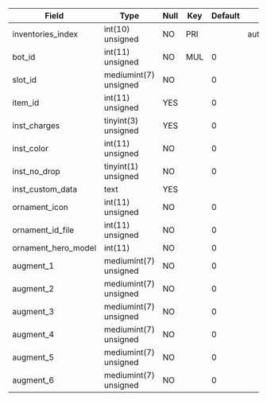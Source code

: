 **Field**|**Type**|**Null**|**Key**|**Default**|**Notes**
-----|-----|-----|-----|-----|-----
inventories\_index|int(10) unsigned|NO|PRI| |auto\_increment
bot\_id|int(11) unsigned|NO|MUL|0| 
slot\_id|mediumint(7) unsigned|NO| |0| 
item\_id|int(11) unsigned|YES| |0| 
inst\_charges|tinyint(3) unsigned|YES| |0| 
inst\_color|int(11) unsigned|NO| |0| 
inst\_no\_drop|tinyint(1) unsigned|NO| |0| 
inst\_custom\_data|text|YES| | | 
ornament\_icon|int(11) unsigned|NO| |0| 
ornament\_id\_file|int(11) unsigned|NO| |0| 
ornament\_hero\_model|int(11)|NO| |0| 
augment\_1|mediumint(7) unsigned|NO| |0| 
augment\_2|mediumint(7) unsigned|NO| |0| 
augment\_3|mediumint(7) unsigned|NO| |0| 
augment\_4|mediumint(7) unsigned|NO| |0| 
augment\_5|mediumint(7) unsigned|NO| |0| 
augment\_6|mediumint(7) unsigned|NO| |0| 